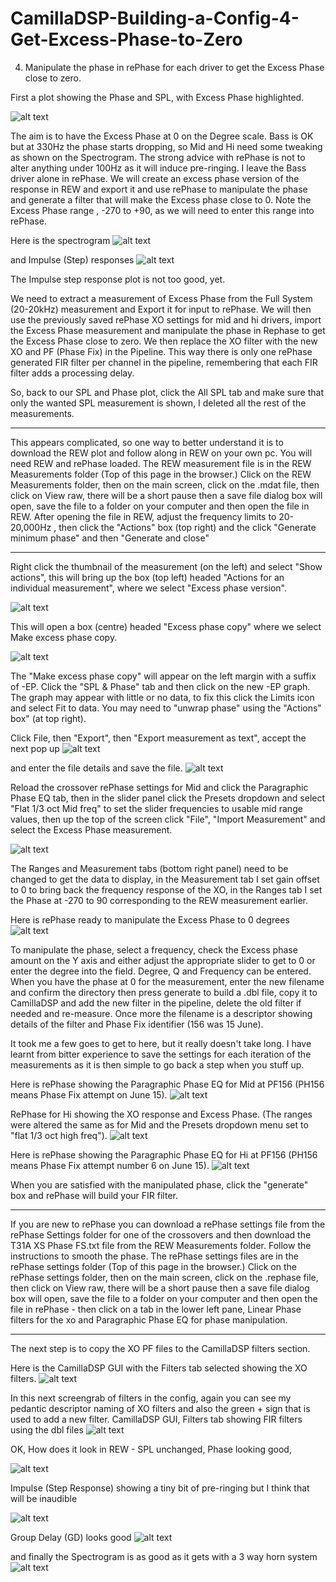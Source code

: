 # CamillaDSP-Building-a-Config-4-Get-Excess-Phase-to-Zero
4. Manipulate the phase in rePhase for each driver to get the Excess Phase close to zero.

First a plot showing the Phase and SPL, with Excess Phase highlighted.

![alt text](<Images/Jun 15 3 T31A FS Gains Biquads XOs Delays XS phase.mdat.jpg>)

The aim is to have the Excess Phase at 0 on the Degree scale. Bass is OK but at 330Hz the phase starts dropping, so Mid and Hi need some tweaking as shown on the Spectrogram. The strong advice with rePhase is not to alter anything under 100Hz as it will induce pre-ringing. I leave the Bass driver alone in rePhase. We will create an excess phase version of the response in REW and export it and use rePhase to manipulate the phase and generate a filter that will make the Excess phase close to 0. Note the Excess Phase range , -270 to +90, as we will need to enter this range into rePhase.

Here is the spectrogram 
![alt text](<Images/Jun 15 3 T31A FS Gains Biquads XOs Delays.mdat Spectrogram.jpg>)
 
and Impulse (Step) responses
![alt text](<Images/Jun 15 3 T31A FS Gains Biquads XOs Delays.mdat Impulse Step Response.jpg>)

The Impulse step response plot is not too good, yet.

We need to extract a measurement of Excess Phase from the Full System (20-20kHz) measurement and Export it for input to rePhase. We will then use the previously saved rePhase XO settings for mid and hi drivers, import the Excess Phase measurement and manipulate the phase in Rephase to get the Excess Phase close to zero. We then replace the XO filter with the new XO and PF (Phase Fix) in the Pipeline. This way there is only one rePhase generated FIR filter per channel in the pipeline, remembering that each FIR filter adds a processing delay. 

So, back to our SPL and Phase plot, click the All SPL tab and make sure that only the wanted SPL measurement is shown, I deleted all the rest of the measurements.

**********
This appears complicated, so one way to better understand it is to download the REW plot and follow along in REW on your own pc. You will need REW and rePhase loaded. The REW measurement file is in the REW Measurements folder (Top of this page in the browser.) Click on the REW Measurements folder, then on the main screen, click on the .mdat file, then click on View raw, there will be a short pause then a save file dialog box will open, save the file to a folder on your computer and then open the file in REW. After opening the file in REW, adjust the frequency limits to 20-20,000Hz , then click the "Actions" box (top right) and the click "Generate minimum phase" and then "Generate and close"
********** 


Right click the thumbnail of the measurement (on the left) and select "Show actions", this will bring up the box (top left) headed "Actions for an individual measurement", where we select "Excess phase version". 

![alt text](<Images/Jun 15 3 T31A All SPL Show Actions.jpg>)

This will open a box (centre) headed "Excess phase copy" where we select Make excess phase copy. 

![alt text](<Images/Jun 15 3 T31A All SPL Make excess phase copy.jpg>)

The "Make excess phase copy" will appear on the left margin with a suffix of -EP.  Click the "SPL & Phase" tab and then click on the new -EP graph. The graph may appear with little or no data, to fix this click the Limits icon and select Fit to data. You may need to "unwrap phase" using the "Actions" box" (at top right). 

Click File, then "Export", then "Export measurement as text", accept the next pop up 
![alt text](<Images/Jun 15 3 T31A Export Excess Phase.jpg>)

and enter the file details and save the file.
![alt text](<Images/Jun 15 3 T31A Save Export Excess Phase.jpg>)


Reload the crossover rePhase settings for Mid and click the Paragraphic Phase EQ tab, then in the slider panel click the Presets dropdown and select "Flat 1/3 oct Mid freq" to set the slider frequencies to usable mid range values, then up the top of the screen click "File", "Import Measurement" and select the Excess Phase measurement.

 ![alt text](<Images/XO-Mid-Dec-4-HP96-290Hz-LP48-3800Hz-4096T Import EP.jpg>)

The Ranges and Measurement tabs (bottom right panel) need to be changed to get the data to display, in the Measurement tab I set gain offset to 0 to bring back the frequency response of the XO, in the Ranges tab I set the Phase at -270 to 90 corresponding to the REW measurement earlier.

Here is rePhase ready to manipulate the Excess Phase to 0 degrees
![alt text](<Images/XO-Mid-Dec-4-HP96-290Hz-LP48-3800Hz-4096T Excess Phase imported.jpg>)


To manipulate the phase, select a frequency, check the Excess phase amount on the Y axis and either adjust the appropriate slider to get to 0 or enter the degree into the field. Degree, Q and Frequency can be entered. When you have the phase at 0 for the measurement, enter the new filename and confirm the directory then press generate to build a .dbl file, copy it to CamillaDSP and add the new filter in the pipeline, delete the old filter if needed and re-measure. Once more the filename is a descriptor showing details of the filter and Phase Fix identifier (156 was 15 June).

It took me a few goes to get to here, but it really doesn't take long. I have learnt from bitter experience to save the settings for each iteration of the measurements as it is then simple to go back a step when you stuff up.

Here is rePhase showing the Paragraphic Phase EQ for Mid at PF156 (PH156 means Phase Fix attempt on June 15).
![alt text](<Images/XO-Mid-Dec-4-HP96-290Hz-LP48-3800Hz-4096T PF156.jpg>)



RePhase for Hi showing the XO response and Excess Phase. (The ranges were altered the same as for Mid and the Presets dropdown menu set to "flat 1/3 oct high freq").
![alt text](<Images/XO-Hi-Dec-4-LR48-HP3600Hz-4096T Excess Phase imported.jpg>)

Here is rePhase showing the Paragraphic Phase EQ for Hi at PF156 (PH156 means Phase Fix attempt number 6 on June 15).
![alt text](Images/XO-Hi-Dec-4-LR48-HP3600Hz-4096T-pf156.jpg)


When you are satisfied with the manipulated phase, click the "generate" box and rePhase will build your FIR filter.

**********
If you are new to rePhase you can download a rePhase settings file from the rePhase Settings folder for one of the crossovers and then download the T31A XS Phase FS.txt file from the REW Measurements folder. Follow the instructions to smooth the phase.
The rePhase settings files are in the rePhase settings folder (Top of this page in the browser.) Click on the rePhase settings folder, then on the main screen, click on the .rephase file, then click on View raw, there will be a short pause then a save file dialog box will open, save the file to a folder on your computer and then open the file in rePhase - then click on a tab in the lower left pane, Linear Phase filters for the xo and Paragraphic Phase EQ for phase manipulation.
**********

The next step is to copy the XO PF files to  the CamillaDSP filters section.

Here is the CamillaDSP GUI with the Filters tab selected showing the XO filters.
![alt text](<Images/CamillaDSP GUI, Files tab showing dbl files.jpg>) 

In this next screengrab of filters in the config, again you can see my pedantic descriptor naming of XO filters and also the green + sign that is used to add a new filter.
CamillaDSP GUI, Filters tab showing FIR filters using the dbl files
![alt text](<Images/CamillaDSP GUI, Filters tab showing FIR filters using the dbl files.jpg>) 



OK, How does it look in REW - SPL unchanged, Phase looking good,  
 
![alt text](<Jun 23 2 T44_A67 new pf - no input peqs.jpg>)

Impulse (Step Response) showing a tiny bit of pre-ringing but I think that will be inaudible

![alt text](<Jun 23 2 T44_A67 new pf - no input peqs Impulse - Step Response.jpg>)

Group Delay (GD) looks good
![alt text](<Jun 23 2 T44_A67 new pf - no input peqs GD.jpg>)

and finally the Spectrogram is as good as it gets with a 3 way horn system
![alt text](<Jun 23 2 T44_A67 new pf - no input peqs Spectrogram.jpg>)